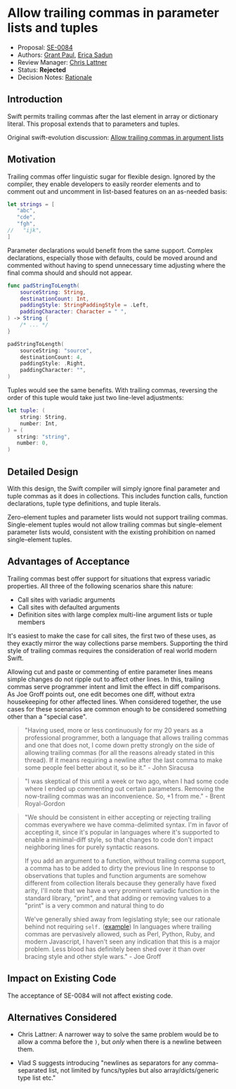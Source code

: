 # Allow trailing commas in parameter lists and tuples

* Proposal: [SE-0084](0084-trailing-commas.md)
* Authors: [Grant Paul](https://github.com/grp), [Erica Sadun](http://github.com/erica)
* Review Manager: [Chris Lattner](http://github.com/lattner)
* Status: **Rejected**
* Decision Notes: [Rationale](https://lists.swift.org/pipermail/swift-evolution-announce/2016-May/000171.html)

## Introduction

Swift permits trailing commas after the last element in array or dictionary literal. This proposal extends that to parameters and tuples.

Original swift-evolution discussion: [Allow trailing commas in argument lists](https://lists.swift.org/pipermail/swift-evolution/Week-of-Mon-20160307/012112.html)


## Motivation

Trailing commas offer linguistic sugar for flexible design. Ignored by the compiler, they enable developers to easily reorder elements and to comment out and uncomment in list-based features on an as-needed basis:

```swift
let strings = [
   "abc",
   "cde",
   "fgh",
//   "ijk",
]
```

Parameter declarations would benefit from the same support. Complex declarations, especially those with defaults, could be moved around and commented without having to spend unnecessary time adjusting where the final comma should and should not appear.

```swift
func padStringToLength(
    sourceString: String,
    destinationCount: Int,
    paddingStyle: StringPaddingStyle = .Left,
    paddingCharacter: Character = " ",
) -> String {
    /* ... */
}

padStringToLength(
    sourceString: "source",
    destinationCount: 4,
    paddingStyle: .Right,
    paddingCharacter: "",
)
```

Tuples would see the same benefits. With trailing commas, reversing the order of this tuple would take just two line-level adjustments:

```swift
let tuple: (
    string: String,
    number: Int,
) = (
   string: "string",
   number: 0,
)
```


## Detailed Design

With this design, the Swift compiler will simply ignore final parameter and tuple commas as it does in collections. This includes function calls, function declarations, tuple type definitions, and tuple literals.

Zero-element tuples and parameter lists would not support trailing commas. Single-element tuples would not allow trailing commas but single-element parameter lists would, consistent with the existing prohibition on named single-element tuples.

## Advantages of Acceptance

Trailing commas best offer support for situations that express variadic properties. All three of the following scenarios share this nature:

* Call sites with variadic arguments
* Call sites with defaulted arguments
* Definition sites with large complex multi-line argument lists or tuple members

It's easiest to make the case for call sites, the first two of these uses, as they exactly mirror the way collections parse members. Supporting the third style of trailing commas requires the consideration of real world modern Swift. 

Allowing cut and paste or commenting of entire parameter lines means simple changes do not ripple out to affect other lines. In this, trailing commas serve programmer intent and limit the effect in diff comparisons. As Joe Groff points out, one edit becomes one diff, without extra housekeeping for other affected lines. When considered together, the use cases for these scenarios are common enough to be considered something other than a "special case".

> "Having used, more or less continuously for my 20 years as a professional programmer, both a language that allows trailing commas and one that does not, I come down pretty strongly on the side of allowing trailing commas (for all the reasons already stated in this thread). If it means requiring a newline after the last comma to make some people feel better about it, so be it."  - John Siracusa

> "I was skeptical of this until a week or two ago, when I had some code where I ended up commenting out certain parameters. Removing the now-trailing commas was an inconvenience. So, +1 from me." - Brent Royal-Gordon

> "We should be consistent in either accepting or rejecting trailing commas everywhere we have comma-delimited syntax. I'm in favor of accepting it, since it's popular in languages where it's supported to enable a minimal-diff style, so that changes to code don't impact neighboring lines for purely syntactic reasons.
>
> If you add an argument to a function, without trailing comma support, a comma has to be added to dirty the previous line In response to observations that tuples and function arguments are somehow different from collection literals because they generally have fixed arity, I'll note that we have a very prominent variadic function in the standard library, "print", and that adding or removing values to a "print" is a very common and natural thing to do
>
> We've generally shied away from legislating style; see our rationale behind not requiring `self.` ([example](https://lists.swift.org/pipermail/swift-evolution/Week-of-Mon-20160104/005478.html)) In languages where trailing commas are pervasively allowed, such as Perl, Python, Ruby, and modern Javascript, I haven't seen any indication that this is a major problem. Less blood has definitely been shed over it than over bracing style and other style wars." - Joe Groff

## Impact on Existing Code

The acceptance of SE-0084 will not affect existing code.

## Alternatives Considered

* Chris Lattner: A narrower way to solve the same problem would be to allow a comma before the `)`, but *only* when there is a newline between them.

* Vlad S suggests introducing "newlines as separators for any comma-separated list, not limited by funcs/typles but also array/dicts/generic type list etc."